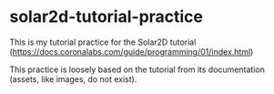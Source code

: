 # solar2d-tutorial-practice
This is my tutorial practice for the Solar2D tutorial (https://docs.coronalabs.com/guide/programming/01/index.html)

This practice is loosely based on the tutorial from its documentation (assets, like images, do not exist).
